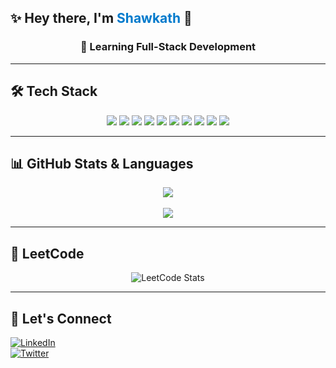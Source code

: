 <h2>✨ Hey there, I'm <span style="color:#007ACC">Shawkath</span> 👋</h2>

<h3 align="center">🌱 Learning Full-Stack Development</h3>

---

## 🛠 Tech Stack

<div align="center">
  <img src="https://img.shields.io/badge/HTML5-E34F26?style=for-the-badge&logo=html5&logoColor=white"/>
  <img src="https://img.shields.io/badge/CSS3-1572B6?style=for-the-badge&logo=css3&logoColor=white"/>
  <img src="https://img.shields.io/badge/JavaScript-F7DF1E?style=for-the-badge&logo=javascript&logoColor=black"/>
  <img src="https://img.shields.io/badge/jQuery-0769AD?style=for-the-badge&logo=jquery&logoColor=white"/>
  <img src="https://img.shields.io/badge/Figma-F24E1E?style=for-the-badge&logo=figma&logoColor=white"/>
  <img src="https://img.shields.io/badge/VS%20Code-007ACC?style=for-the-badge&logo=visual-studio-code&logoColor=white"/>
  <img src="https://img.shields.io/badge/Git-F05032?style=for-the-badge&logo=git&logoColor=white"/>
  <img src="https://img.shields.io/badge/GitHub-181717?style=for-the-badge&logo=github&logoColor=white"/>
  <img src="https://img.shields.io/badge/Python-3776AB?style=for-the-badge&logo=python&logoColor=white"/>
  <img src="https://img.shields.io/badge/LeetCode-FFA116?style=for-the-badge&logo=leetcode&logoColor=black"/>
</div>

---

## 📊 GitHub Stats & Languages

<div align="center">
  <img src="https://github-readme-stats.vercel.app/api?username=shawkath73&show_icons=true&theme=tokyonight" />
  <br><br>
  <img src="https://github-readme-stats.vercel.app/api/top-langs/?username=shawkath73&layout=compact&theme=tokyonight&card_width=400" />
</div>

---

## 🧠 LeetCode
<div align="center">
  <img src="https://leetcard.jacoblin.cool/Shawkath_Muhammed?ext=heatmap" alt="LeetCode Stats" />
</div>

---

## 🤝 Let's Connect

[![LinkedIn](https://img.shields.io/badge/-LinkedIn-blue?style=for-the-badge&logo=linkedin&logoColor=white)](https://www.linkedin.com/in/muhammed-shawkath-v-i-b246b6285?utm_source=share&utm_campaign=share_via&utm_content=profile&utm_medium=android_app)  
[![Twitter](https://img.shields.io/badge/-Twitter-1DA1F2?style=for-the-badge&logo=twitter&logoColor=white)](https://x.com/TheMyst48853387?t=zeWFiAcx4So4RDPWCG2X8Q&s=09)  


